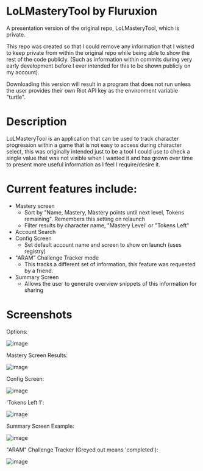 # LoLMasteryTool by Fluruxion

A presentation version of the original repo, LoLMasteryTool, which is private.

This repo was created so that I could remove any information that I wished to keep private from within the original repo while being able to show the rest of the code publicly. (Such as information within commits during very early development before I ever intended for this to be shown publicly on my account).

Downloading this version will result in a program that does not run unless the user provides their own Riot API key as the environment variable "turtle".

# Description

LoLMasteryTool is an application that can be used to track character progression within a game that is not easy to access during character select, this was originally intended just to be a tool I could use to check a single value that was not visible when I wanted it and has grown over time to present more useful information as I feel I require/desire it.


# Current features include:
- Mastery screen
  - Sort by "Name, Mastery, Mastery points until next level, Tokens remaining". Remembers this setting on relaunch
  - Filter results by character name, "Mastery Level' or "Tokens Left"
- Account Search
- Config Screen
  - Set default account name and screen to show on launch (uses registry)
- "ARAM" Challenge Tracker mode
  - This tracks a different set of information, this feature was requested by a friend.
- Summary Screen
  - Allows the user to generate overview snippets of this information for sharing

# Screenshots

Options:

![image](https://user-images.githubusercontent.com/32364684/223692687-717d8efd-b7e1-4a59-88d4-54a2b1af2e9e.png)

Mastery Screen Results:

![image](https://user-images.githubusercontent.com/32364684/223692344-0c2b5fc4-580a-4b40-9935-2b324a73204e.png)

Config Screen:

![image](https://user-images.githubusercontent.com/32364684/223693727-a7deceab-e637-43d7-8e6e-30cdd7122044.png)

'Tokens Left 1':

![image](https://user-images.githubusercontent.com/32364684/223693271-669db5a0-f84c-41e4-86aa-58edf76b9f8a.png)

Summary Screen Example:

![image](https://user-images.githubusercontent.com/32364684/223694700-0fe8bf1d-9518-4972-a99f-35ad02fab703.png)

"ARAM" Challenge Tracker (Greyed out means 'completed'):

![image](https://user-images.githubusercontent.com/32364684/223695170-a9cd4e2d-b097-449c-a4d1-373c3d0ee8e0.png)

